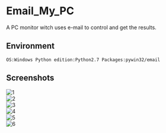 # Email_My_PC
A PC monitor witch uses e-mail to control and get the results.
## Environment
`OS:Windows
Python edition:Python2.7
Packages:pywin32/email`
## Screenshots
![1](http://7xqs4g.com1.z0.glb.clouddn.com/images/emp/1.png)  
![2](http://7xqs4g.com1.z0.glb.clouddn.com/images/emp/2.png)  
![3](http://7xqs4g.com1.z0.glb.clouddn.com/images/emp/3.png)  
![4](http://7xqs4g.com1.z0.glb.clouddn.com/images/emp/4.png)  
![5](http://7xqs4g.com1.z0.glb.clouddn.com/images/emp/5.png)  
![6](http://7xqs4g.com1.z0.glb.clouddn.com/images/emp/6.png)  
